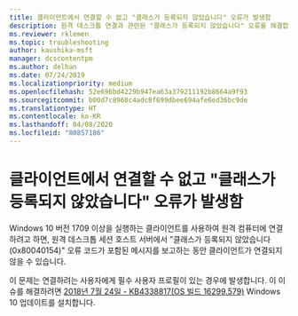 ```yaml
---
title: 클라이언트에서 연결할 수 없고 "클래스가 등록되지 않았습니다" 오류가 발생함
description: 원격 데스크톱 연결과 관련된 "클래스가 등록되지 않았습니다" 오류를 해결합니다.
ms.reviewer: rklemen
ms.topic: troubleshooting
author: kaushika-msft
manager: dcscontentpm
ms.author: delhan
ms.date: 07/24/2019
ms.localizationpriority: medium
ms.openlocfilehash: 52e696bd4229b947ea63a379211192b8664a9f93
ms.sourcegitcommit: b00d7c8968c4adc8f699dbee694afe6ed36bc9de
ms.translationtype: HT
ms.contentlocale: ko-KR
ms.lasthandoff: 04/08/2020
ms.locfileid: "80857186"
---
```

# <a name="clients-cant-connect-and-get-the-class-not-registered-error"></a>클라이언트에서 연결할 수 없고 "클래스가 등록되지 않았습니다" 오류가 발생함

Windows 10 버전 1709 이상을 실행하는 클라이언트를 사용하여 원격 컴퓨터에 연결하려고 하면, 원격 데스크톱 세션 호스트 서버에서 "클래스가 등록되지 않았습니다(0x80040154)" 오류 코드가 포함된 메시지를 보고하는 동안 클라이언트가 연결되지 않을 수 있습니다.

이 문제는 연결하려는 사용자에게 필수 사용자 프로필이 있는 경우에 발생합니다. 이 이슈를 해결하려면 [2018년 7월 24일 - KB4338817(OS 빌드 16299.579)](https://support.microsoft.com/help/4338817/windows-10-update-kb4338817) Windows 10 업데이트를 설치합니다.
